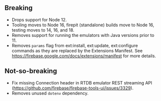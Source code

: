 ## Breaking

- Drops support for Node 12.
- Tooling moves to Node 16, firepit (standalone) builds move to Node 16, testing moves to 14, 16, and 18.
- Removes support for running the emulators with Java versions prior to 11.
- Removes `params` flag from ext:install, ext:update, ext:configure commands as they are replaced by the Extensions Manifest. See https://firebase.google.com/docs/extensions/manifest for more details.

## Not-so-breaking

- Fix missing Connection header in RTDB emulator REST streaming API (https://github.com/firebase/firebase-tools-ui/issues/3329).
- Removes unused `dotenv` dependency.
